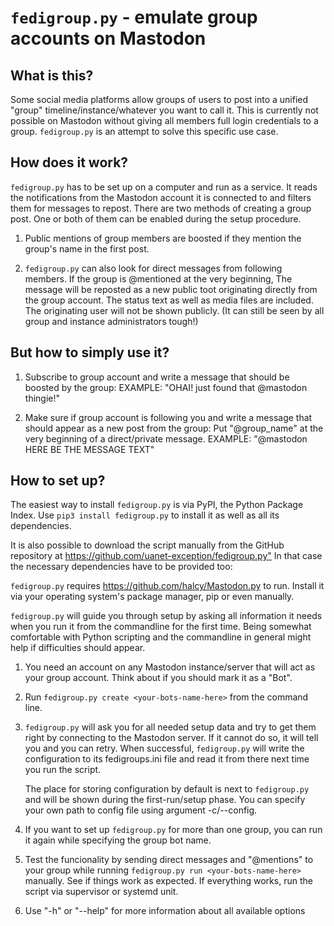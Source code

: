 `fedigroup.py` - emulate group accounts on Mastodon
=================================================

What is this?
-------------

Some social media platforms allow groups of users to post into a unified "group"
timeline/instance/whatever you want to call it. This is currently not possible
on Mastodon without giving all members full login credentials to a group.
`fedigroup.py` is an attempt to solve this specific use case.

How does it work?
-----------------

`fedigroup.py` has to be set up on a computer and run as a service. It reads the
notifications from the Mastodon account it is connected to and filters them for
messages to repost. There are two methods of creating a group post. One or both
of them can be enabled during the setup procedure.

1. Public mentions of group members are boosted if they mention the group's
   name in the first post.

2. `fedigroup.py` can also look for direct messages from following members. If the
   group is @mentioned at the very beginning, The message will be reposted as
   a new public toot originating directly from the group account. The status
   text as well as media files are included. The originating user will not be
   shown publicly. (It can still be seen by all group and instance
   administrators tough!)

But how to simply use it?
-------------------------

1. Subscribe to group account and write a message that should be boosted by the group:
   EXAMPLE: "OHAI! just found that @mastodon thingie!"

2. Make sure if group account is following you and write a message that should appear as a new post from the group:
   Put "@group_name" at the very beginning of a direct/private message.
   EXAMPLE: "@mastodon HERE BE THE MESSAGE TEXT"

How to set up?
--------------

The easiest way to install `fedigroup.py` is via PyPI, the Python Package Index.
Use `pip3 install fedigroup.py` to install it as well as all its dependencies.

It is also possible to download the script manually from the GitHub repository at
<https://github.com/uanet-exception/fedigroup.py"> In that case the necessary dependencies
have to be provided too:

`fedigroup.py` requires <https://github.com/halcy/Mastodon.py> to run. Install it via your
operating system's package manager, pip or even manually.

`fedigroup.py` will guide you through setup by asking all information it needs
when you run it from the commandline for the first time. Being somewhat
comfortable with Python scripting and the commandline in general might help
if difficulties should appear.

1. You need an account on any Mastodon instance/server that will act as your
   group account. Think about if you should mark it as a "Bot".

2. Run `fedigroup.py create <your-bots-name-here>` from the command line.

3. `fedigroup.py` will ask you for all needed setup data and try to get them
   right by connecting to the Mastodon server. If it cannot do so, it will
   tell you and you can retry. When successful, `fedigroup.py` will write the
   configuration to its fedigroups.ini file and read it from there next time
   you run the script.

   The place for storing configuration by default is next to `fedigroup.py` and
   will be shown during the first-run/setup phase.  You can specify your own path
   to config file using argument -c/--config.

4. If you want to set up `fedigroup.py` for more than one group, you can run it
   again while specifying the group bot name.

5. Test the funcionality by sending direct messages and "@mentions" to your
   group while running `fedigroup.py run <your-bots-name-here>` manually.
   See if things work as expected.
   If everything works, run the script via supervisor or systemd unit.

6. Use "-h" or "--help" for more information about all available options
